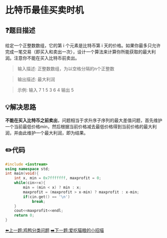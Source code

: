 # 比特币最佳买卖时机

## :question:题目描述
给定一个正整数数组，它的第 i 个元素是比特币第 i 天的价格。如果你最多只允许完成一笔交易（即买入和卖出一次），设计一个算法来计算你所能获取的最大利润。注意你不能在买入比特币前卖出。 

>输入描述:
正整数数组，为以空格分隔的n个正整数

>输出描述:
最大利润

>示例:
输入 7 1 5 3 6 4
输出 5

## :bulb:解决思路
**不能在买入比特币之前卖出**，问题相当于求升序子序列的最大差值问题，首先维护一个当前最低价格min，然后根据当前价格减去最低价格得到当前价格的最大利润，并由此维护一个最大利润，即为结果。

## :pencil2:代码
```c++
#include <iostream>
using namespace std;
int main(void){
    int x, min = 0x7fffffff, maxprofit = 0;
    while(cin>>x){
        min = (min < x) ? min : x;
        maxprofit = (maxprofit > x-min) ? maxprofit : x-min;
        if(cin.get() == '\n')
            break;
    }
    cout<<maxprofit<<endl;
    return 0;
}
```
[:arrow_left:上一题:鸡鸭分类问题](SeparateChickenDuck.md)
[:arrow_right:下一题:爱吃猫粮的小招喵](CatFood.md)